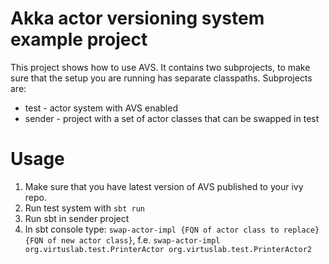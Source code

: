 # Akka actor versioning system example project

This project shows how to use AVS. It contains two subprojects, to make sure that the setup you are running has separate classpaths. Subprojects are:
- test - actor system with AVS enabled
- sender - project with a set of actor classes that can be swapped in test

# Usage
1. Make sure that you have latest version of AVS published to your ivy repo.
2. Run test system with ```sbt run```
3. Run sbt in sender project
4. In sbt console type: ```swap-actor-impl {FQN of actor class to replace} {FQN of new actor class}```, f.e. ```swap-actor-impl org.virtuslab.test.PrinterActor org.virtuslab.test.PrinterActor2```
